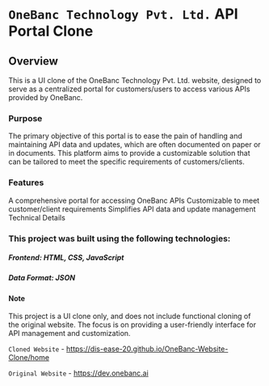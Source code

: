 # `OneBanc Technology Pvt. Ltd.` API Portal Clone

## Overview

This is a UI clone of the OneBanc Technology Pvt. Ltd. website, designed to serve as a centralized portal for customers/users to access various APIs provided by OneBanc.

### Purpose

The primary objective of this portal is to ease the pain of handling and maintaining API data and updates, which are often documented on paper or in documents. This platform aims to provide a customizable solution that can be tailored to meet the specific requirements of customers/clients.

### Features

A comprehensive portal for accessing OneBanc APIs
Customizable to meet customer/client requirements
Simplifies API data and update management
Technical Details

### This project was built using the following technologies:

##### Frontend: HTML, CSS, JavaScript
##### Data Format: JSON

#### Note
This project is a UI clone only, and does not include functional cloning of the original website. The focus is on providing a user-friendly interface for API management and customization.

`Cloned Website` - <https://dis-ease-20.github.io/OneBanc-Website-Clone/home>

`Original Website` - <https://dev.onebanc.ai>
